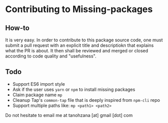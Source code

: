 # Contributing to Missing-packages

## How-to

It is very easy. In order to contribute to this package source code, one must submit a pull request with an explicit title and descriptiokn that explains what the PR is about. It then shall be reviewed and merged or closed according to code quality and "usefulness".

## Todo

- Support ES6 import style
- Ask if the user uses `yarn` or `npm` to install missing packages
- Claim package name `mp`
- Cleanup Tap's `common-tap` file that is deeply inspired from `npm-cli` repo
- Support multiple paths like: `mp <path1> <path2>`

Do not hesitate to email me at tanohzana [at] gmail [dot] com